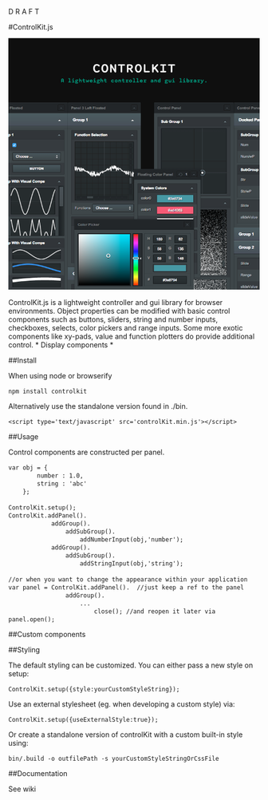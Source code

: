 D R A F T

#ControlKit.js

![Peng!](image.png)

ControlKit.js is a lightweight controller and gui library for browser environments.
Object properties can be modified with basic control components such
as buttons, sliders, string and number inputs,  checkboxes,  selects, color pickers and
range inputs. Some more exotic components like xy-pads, value and function plotters do provide additional
control. * Display components *



##Install


When using node or browserify

    npm install controlkit
Alternatively use the standalone version found in ./bin.

    <script type='text/javascript' src='controlKit.min.js'></script>


##Usage


Control components are constructed per panel.


    var obj = {
            number : 1.0,
            string : 'abc'
        };

    ControlKit.setup();
    ControlKit.addPanel().
                addGroup().
                    addSubGroup().
                        addNumberInput(obj,'number');
                addGroup().
                    addSubGroup().
                        addStringInput(obj,'string');

    //or when you want to change the appearance within your application
    var panel = ControlKit.addPanel().  //just keep a ref to the panel
                    addGroup().
                        ...
                            close(); //and reopen it later via panel.open();



##Custom components


##Styling


The default styling can be customized. You can either pass a new style on setup:

    ControlKit.setup({style:yourCustomStyleString});

Use an external stylesheet (eg. when developing a custom style) via:

    ControlKit.setup({useExternalStyle:true});

Or create a standalone version of controlKit with a custom built-in style using:

    bin/.build -o outfilePath -s yourCustomStyleStringOrCssFile


##Documentation

See wiki